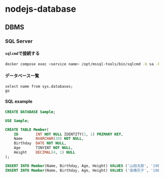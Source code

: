 # nodejs-database

## DBMS

### SQL Server

#### `sqlcmd`で接続する

```sh
docker compose exec <service name> /opt/mssql-tools/bin/sqlcmd -U sa -P <passsword>
```

#### データベース一覧

```
select name from sys.databases;
go
```
#### SQL example

```sql
CREATE DATABASE Sample;
```

```sql
USE Sample;
```

```sql
CREATE TABLE Member(
    ID        INT NOT NULL IDENTITY(1, 1) PRIMARY KEY,
    Name      NVARCHAR(20) NOT NULL,
    Birthday  DATE NOT NULL,
    Age       TINYINT NOT NULL,
    Height    DECIMAL(4, 1) NULL
);
```

```sql
INSERT INTO Member(Name, Birthday, Age, Height) VALUES ('山田太郎', '1985-10-03', 37, 175.3);
INSERT INTO Member(Name, Birthday, Age, Height) VALUES ('高橋花子', '1984-03-10', 36, NULL);
```
